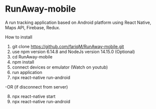 # RunAway-mobile
A run tracking application based on Android platform using React Native, Maps API, Firebase, Redux.


How to install
1. git clone https://github.com/fariqM/RunAway-mobile.git
2. use npm version 6.14.8 and NodeJs version 14.15.0 (Optional)
3. cd RunAway-mobile
4. npm install
5. connect devices or emulator (Watch on youtub)
6. run application
7. npx react-native run-android

-OR (if disconnect from server)

8. npx react-native start
9. npx react-native run-android
